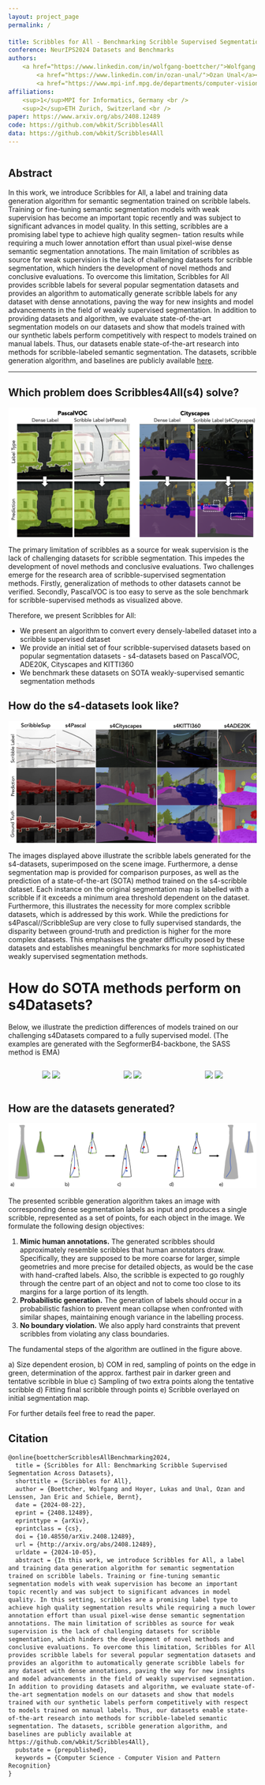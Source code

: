 ```yaml
---
layout: project_page
permalink: /

title: Scribbles for All - Benchmarking Scribble Supervised Segmentation Across Datasets
conference: NeurIPS2024 Datasets and Benchmarks
authors:
    <a href="https://www.linkedin.com/in/wolfgang-boettcher/">Wolfgang Boettcher</a><sup>1</sup>, <a href="https://lhoyer.github.io/">Lukas Hoyer</a><sup>2</sup>, 
        <a href="https://www.linkedin.com/in/ozan-unal/">Ozan Unal</a><sup>2</sup>, <a href="https://janericlenssen.github.io/">Jan Eric Lenssen</a><sup>1</sup>, 
        <a href="https://www.mpi-inf.mpg.de/departments/computer-vision-and-machine-learning/people/bernt-schiele/">Bernt Schiele</a><sup>1</sup>
affiliations:
    <sup>1</sup>MPI for Informatics, Germany <br />
    <sup>2</sup>ETH Zurich, Switzerland <br />
paper: https://www.arxiv.org/abs/2408.12489
code: https://github.com/wbkit/Scribbles4All
data: https://github.com/wbkit/Scribbles4All
---
```


<!-- Using HTML to center the abstract -->
<script
  defer
  src="https://cdn.jsdelivr.net/npm/img-comparison-slider@8/dist/index.js"
></script>
<link
  rel="stylesheet"
  href="https://cdn.jsdelivr.net/npm/img-comparison-slider@8/dist/styles.css"
/>
<div class="columns is-centered has-text-centered">
    <div class="column is-four-fifths">
        <h2>Abstract</h2>
        <div class="content has-text-justified">
In this work, we introduce Scribbles for All, a label and training data generation 
algorithm for semantic segmentation trained on scribble labels. Training or
fine-tuning semantic segmentation models with weak supervision has become an
important topic recently and was subject to significant advances in model quality.
In this setting, scribbles are a promising label type to achieve high quality segmen-
tation results while requiring a much lower annotation effort than usual pixel-wise
dense semantic segmentation annotations. The main limitation of scribbles as
source for weak supervision is the lack of challenging datasets for scribble segmentation, 
which hinders the development of novel methods and conclusive evaluations.
To overcome this limitation, Scribbles for All provides scribble labels for several
popular segmentation datasets and provides an algorithm to automatically generate
scribble labels for any dataset with dense annotations, paving the way for new
insights and model advancements in the field of weakly supervised segmentation.
In addition to providing datasets and algorithm, we evaluate state-of-the-art segmentation 
models on our datasets and show that models trained with our synthetic
labels perform competitively with respect to models trained on manual labels.
Thus, our datasets enable state-of-the-art research into methods for scribble-labeled
semantic segmentation. The datasets, scribble generation algorithm, and baselines
are publicly available <a href="https://github.com/wbkit/Scribbles4All">here</a>.
        </div>
    </div>
</div>

---

## Which problem does Scribbles4All(s4) solve?

![visual abstract](./static/image/teaserNew.png)

<!-- The primary limitation of scribbles as a source for weak supervision is the lack of challenging datasets for 
scribble segmentation. This impedes the development of novel methods and conclusive evaluations.

Nevertheless, at present, only one widely used segmentation dataset with scribble labels is available, 
namely ScribbleSup, for the PascalVOC dataset. Two challenges emerge for the research area of scribble-supervised 
segmentation methods. Firstly, generalization of methods to other datasets cannot be verified. Secondly, PascalVOC
is too easy to serve as the sole benchmark for scribble-supervised methods as visualized above. It
consists mostly of images with one object class and the background class. By learning precise class
boundaries of the dominant background class, a model can already achieve high performance while
the challenge of learning object-to-object boundaries is less relevant. In contrast, modern semantic
segmentation is confronted with additional challenges such as small object instances (e.g. poles in Cityscapes)
or a large number of semantic classes (e.g. 150 classes in ADE20K), which cannot be properly
benchmarked with PascalVOC.

Scribbles for All provides an algorithm to create exactly those scribble-labelled datasets from any preexisting
segmentation dataset. Further, we provide an initial collection of four s4-datasets based on PascalVOC, ADE20K, 
Cityscapes and KITTI360 and also benchmark them.  -->
The primary limitation of scribbles as a source for weak supervision is the lack of challenging datasets for scribble segmentation. 
This impedes the development of novel methods and conclusive evaluations. Two challenges emerge for the research area of 
scribble-supervised segmentation methods. Firstly, generalization of methods to other datasets cannot be verified. Secondly, PascalVOC 
is too easy to serve as the sole benchmark for scribble-supervised methods as visualized above.

Therefore, we present Scribbles for All:
-	We present an algorithm to convert every densely-labelled dataset into a scribble supervised dataset
-	We provide an initial set of four scribble-supervised datasets based on popular segmentation datasets - s4-datasets based on PascalVOC, ADE20K, Cityscapes and KITTI360
-	We benchmark these datasets on SOTA weakly-supervised semantic segmentation methods

## How do the s4-datasets look like?
![datasets overview](./static/image/qualitative.png)

The images displayed above illustrate the scribble labels generated for the s4-datasets, superimposed on the 
scene image. Furthermore, a dense segmentation map is provided for comparison purposes, as well as the prediction 
of a state-of-the-art (SOTA) method trained on the s4-scribble dataset. Each instance on the original segmentation 
map is labelled with a scribble if it exceeds a minimum area threshold dependent on the dataset. Furthermore, this 
illustrates the necessity for more complex scribble datasets, which is addressed by this work. While the predictions 
for s4Pascal//ScribbleSup are very close to fully supervised standards,  the disparity between ground-truth and 
prediction is higher for the more complex datasets. This emphasises the greater difficulty posed by these datasets 
and establishes meaningful benchmarks for more sophisticated weakly supervised segmentation methods.

# How do SOTA methods perform on s4Datasets?
Below, we illustrate the prediction differences of models trained on our challenging s4Datasets compared to
a fully supervised model. (The examples are generated with the SegformerB4-backbone, the SASS method is EMA)
<div class="columns is-centered has-text-centered" style="display: flex; justify-content: space-between; gap: 10px; padding: 10px;">
    <div style="flex: 1; text-align: center; padding: 5px;">
        <img-comparison-slider>
            <img slot="first" src="/Scribbles4All/static/image/bremenSUP.png" />
            <img slot="second" src="/Scribbles4All/static/image/bremenEMA.png" />
        </img-comparison-slider>
    </div>
    <div style="flex: 1; text-align: center; padding: 5px;">
        <img-comparison-slider>
            <img slot="first" src="/Scribbles4All/static/image/hamburgSUP.png" />
            <img slot="second" src="/Scribbles4All/static/image/hamburgEMA.png" />
        </img-comparison-slider>
    </div>
    <div style="flex: 1; text-align: center; padding: 5px;">
        <img-comparison-slider>
            <img slot="first" src="/Scribbles4All/static/image/dusseldorfSUP.png" />
            <img slot="second" src="/Scribbles4All/static/image/dusseldorfEMA.png" />
        </img-comparison-slider>
    </div>
</div>

## How are the datasets generated?
![Main algorithm steps](./static/image/ScribbleGen3.png)

The presented scribble generation algorithm takes an image with corresponding dense segmentation
labels as input and produces a single scribble, represented as a set of points, for each object in the
image. We formulate the following design objectives:
1. **Mimic human annotations.** The generated scribbles should approximately resemble scribbles
that human annotators draw. Specifically, they are supposed to be more coarse for larger, simple
geometries and more precise for detailed objects, as would be the case with hand-crafted labels.
Also, the scribble is expected to go roughly through the centre part of an object and not to come
too close to its margins for a large portion of its length.
2. **Probabilistic generation.** The generation of labels should occur in a probabilistic fashion to
prevent mean collapse when confronted with similar shapes, maintaining enough variance in the
labelling process.
3. **No boundary violation.** We also apply hard constraints that prevent scribbles from violating
any class boundaries.

The fundamental steps of the algorithm are outlined in the figure above.

a) Size dependent erosion, 
b) COM in red, sampling of points on
the edge in green, determination of the approx. farthest pair in darker green and tentative scribble
in blue 
c) Sampling of two extra points along the tentative scribble 
d) Fitting final scribble through
points 
e) Scribble overlayed on initial segmentation map.

For further details feel free to read the paper.

## Citation
```
@online{boettcherScribblesAllBenchmarking2024,
  title = {Scribbles for All: Benchmarking Scribble Supervised Segmentation Across Datasets},
  shorttitle = {Scribbles for All},
  author = {Boettcher, Wolfgang and Hoyer, Lukas and Unal, Ozan and Lenssen, Jan Eric and Schiele, Bernt},
  date = {2024-08-22},
  eprint = {2408.12489},
  eprinttype = {arXiv},
  eprintclass = {cs},
  doi = {10.48550/arXiv.2408.12489},
  url = {http://arxiv.org/abs/2408.12489},
  urldate = {2024-10-05},
  abstract = {In this work, we introduce Scribbles for All, a label and training data generation algorithm for semantic segmentation trained on scribble labels. Training or fine-tuning semantic segmentation models with weak supervision has become an important topic recently and was subject to significant advances in model quality. In this setting, scribbles are a promising label type to achieve high quality segmentation results while requiring a much lower annotation effort than usual pixel-wise dense semantic segmentation annotations. The main limitation of scribbles as source for weak supervision is the lack of challenging datasets for scribble segmentation, which hinders the development of novel methods and conclusive evaluations. To overcome this limitation, Scribbles for All provides scribble labels for several popular segmentation datasets and provides an algorithm to automatically generate scribble labels for any dataset with dense annotations, paving the way for new insights and model advancements in the field of weakly supervised segmentation. In addition to providing datasets and algorithm, we evaluate state-of-the-art segmentation models on our datasets and show that models trained with our synthetic labels perform competitively with respect to models trained on manual labels. Thus, our datasets enable state-of-the-art research into methods for scribble-labeled semantic segmentation. The datasets, scribble generation algorithm, and baselines are publicly available at https://github.com/wbkit/Scribbles4All},
  pubstate = {prepublished},
  keywords = {Computer Science - Computer Vision and Pattern Recognition}
}
```
